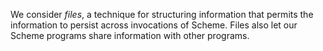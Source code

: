 We consider *files*, a technique for structuring information that permits
the information to persist across invocations of Scheme.  Files also
let our Scheme programs share information with other programs.
